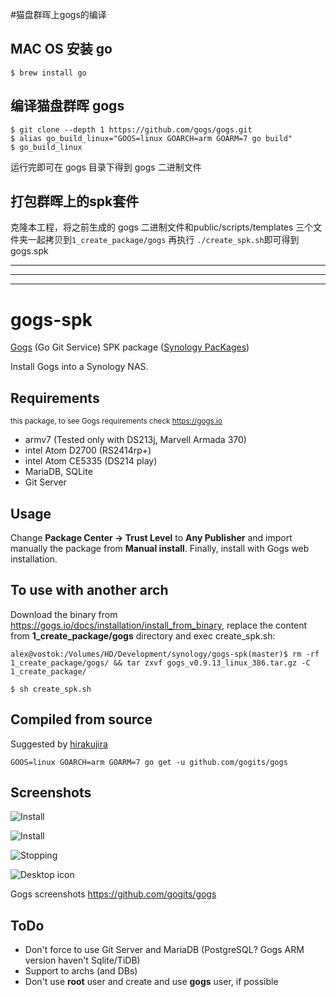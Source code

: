 #猫盘群晖上gogs的编译
## MAC OS 安装 go
```
$ brew install go
```

## 编译猫盘群晖 gogs
```
$ git clone --depth 1 https://github.com/gogs/gogs.git
$ alias go_build_linux="GOOS=linux GOARCH=arm GOARM=7 go build"
$ go_build_linux
```
运行完即可在 gogs 目录下得到 gogs 二进制文件

## 打包群晖上的spk套件 
克隆本工程，将之前生成的 gogs 二进制文件和public/scripts/templates 三个文件夹一起拷贝到`1_create_package/gogs`
再执行 `./create_spk.sh`即可得到 gogs.spk

---
---
---


# gogs-spk

[Gogs](https://gogs.io) (Go Git Service) SPK package ([Synology PacKages](https://www.synology.com/en-us/dsm/app_packages))

Install Gogs into a Synology NAS.

## Requirements

<sub>this package, to see Gogs requirements check https://gogs.io</sub>

* armv7 (Tested only with DS213j, Marvell Armada 370)
* intel Atom D2700 (RS2414rp+)
* intel Atom CE5335 (DS214 play)
* MariaDB, SQLite
* Git Server

## Usage

Change **Package Center -> Trust Level** to **Any Publisher** and import manually the package from **Manual install**.
Finally, install with Gogs web installation.

## To use with another arch

Download the binary from https://gogs.io/docs/installation/install_from_binary, replace the content from **1_create_package/gogs** directory and exec create_spk.sh:

```alex@vostok:/Volumes/HD/Development/synology/gogs-spk(master)$ rm -rf 1_create_package/gogs/ && tar zxvf gogs_v0.9.13_linux_386.tar.gz -C 1_create_package/```

```$ sh create_spk.sh```


## Compiled from source

Suggested by [hirakujira](https://github.com/hirakujira)

```
GOOS=linux GOARCH=arm GOARM=7 go get -u github.com/gogits/gogs
```


## Screenshots

![Install](screenshots/install2.png)

![Install](screenshots/install.png)

![Stopping](screenshots/stopping.png)

![Desktop icon](screenshots/icon.png)


Gogs screenshots
https://github.com/gogits/gogs


## ToDo

- Don't force to use Git Server and MariaDB (PostgreSQL? Gogs ARM version haven't Sqlite/TiDB)
- Support to archs (and DBs)
- Don't use **root** user and create and use **gogs** user, if possible


